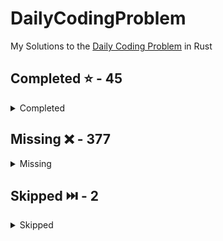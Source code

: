 # DailyCodingProblem

My Solutions to the [Daily Coding Problem](https://www.dailycodingproblem.com/) in Rust

<!-- start completed section -->
## Completed ⭐️ - 45
<details><summary>Completed</summary>
<p>

 - [Problem 001](src/problems/problems_001_010/problem_001.rs) - Easy
 - [Problem 002](src/problems/problems_001_010/problem_002.rs) - Hard
 - [Problem 003](src/problems/problems_001_010/problem_003.rs) - Medium
 - [Problem 004](src/problems/problems_001_010/problem_004.rs) - Hard
 - [Problem 007](src/problems/problems_001_010/problem_007.rs) - Medium
 - [Problem 008](src/problems/problems_001_010/problem_008.rs) - Easy
 - [Problem 009](src/problems/problems_001_010/problem_009.rs) - Hard
 - [Problem 011](src/problems/problems_011_020/problem_011.rs) - Medium
 - [Problem 012](src/problems/problems_011_020/problem_012.rs) - Hard
 - [Problem 013](src/problems/problems_011_020/problem_013.rs) - Hard
 - [Problem 014](src/problems/problems_011_020/problem_014.rs) - Medium
 - [Problem 016](src/problems/problems_011_020/problem_016.rs) - Easy
 - [Problem 017](src/problems/problems_011_020/problem_017.rs) - Hard
 - [Problem 018](src/problems/problems_011_020/problem_018.rs) - Hard
 - [Problem 019](src/problems/problems_011_020/problem_019.rs) - Medium
 - [Problem 021](src/problems/problems_021_030/problem_021.rs) - Easy
 - [Problem 022](src/problems/problems_021_030/problem_022.rs) - Medium
 - [Problem 023](src/problems/problems_021_030/problem_023.rs) - Easy
 - [Problem 025](src/problems/problems_021_030/problem_025.rs) - Hard
 - [Problem 027](src/problems/problems_021_030/problem_027.rs) - Easy
 - [Problem 028](src/problems/problems_021_030/problem_028.rs) - Medium
 - [Problem 029](src/problems/problems_021_030/problem_029.rs) - Easy
 - [Problem 030](src/problems/problems_021_030/problem_030.rs) - Medium
 - [Problem 031](src/problems/problems_031_040/problem_031.rs) - Easy
 - [Problem 033](src/problems/problems_031_040/problem_033.rs) - Easy
 - [Problem 034](src/problems/problems_031_040/problem_034.rs) - Medium
 - [Problem 035](src/problems/problems_031_040/problem_035.rs) - Hard
 - [Problem 037](src/problems/problems_031_040/problem_037.rs) - Easy
 - [Problem 038](src/problems/problems_031_040/problem_038.rs) - Hard
 - [Problem 039](src/problems/problems_031_040/problem_039.rs) - Medium
 - [Problem 040](src/problems/problems_031_040/problem_040.rs) - Hard
 - [Problem 043](src/problems/problems_041_050/problem_043.rs) - Easy
 - [Problem 044](src/problems/problems_041_050/problem_044.rs) - Medium
 - [Problem 045](src/problems/problems_041_050/problem_045.rs) - Easy
 - [Problem 047](src/problems/problems_041_050/problem_047.rs) - Easy
 - [Problem 049](src/problems/problems_041_050/problem_049.rs) - Medium
 - [Problem 050](src/problems/problems_041_050/problem_050.rs) - Easy
 - [Problem 054](src/problems/problems_051_060/problem_054.rs) - Hard
 - [Problem 062](src/problems/problems_061_070/problem_062.rs) - Medium
 - [Problem 063](src/problems/problems_061_070/problem_063.rs) - Easy
 - [Problem 338](src/problems/problems_331_340/problem_338.rs) - Medium
 - [Problem 339](src/problems/problems_331_340/problem_339.rs) - Easy
 - [Problem 340](src/problems/problems_331_340/problem_340.rs) - Easy
 - [Problem 342](src/problems/problems_341_350/problem_342.rs) - Medium
 - [Problem 343](src/problems/problems_341_350/problem_343.rs) - Medium

</p>
</details>

<!-- end completed section -->

<!-- start missing section -->
## Missing ❌️ - 377
<details><summary>Missing</summary>
<p>

 - [Problem 010](src/problems/problems_001_010/problem_010.rs) - Medium
 - [Problem 015](src/problems/problems_011_020/problem_015.rs) - Medium
 - [Problem 020](src/problems/problems_011_020/problem_020.rs) - Easy
 - [Problem 024](src/problems/problems_021_030/problem_024.rs) - Medium
 - [Problem 026](src/problems/problems_021_030/problem_026.rs) - Medium
 - [Problem 032](src/problems/problems_031_040/problem_032.rs) - Hard
 - [Problem 036](src/problems/problems_031_040/problem_036.rs) - Medium
 - [Problem 041](src/problems/problems_041_050/problem_041.rs) - Medium
 - [Problem 042](src/problems/problems_041_050/problem_042.rs) - Hard
 - [Problem 046](src/problems/problems_041_050/problem_046.rs) - Hard
 - [Problem 048](src/problems/problems_041_050/problem_048.rs) - Medium
 - [Problem 051](src/problems/problems_051_060/problem_051.rs) - Medium
 - [Problem 052](src/problems/problems_051_060/problem_052.rs) - Hard
 - [Problem 053](src/problems/problems_051_060/problem_053.rs) - Medium
 - [Problem 055](src/problems/problems_051_060/problem_055.rs) - Easy
 - [Problem 056](src/problems/problems_051_060/problem_056.rs) - Medium
 - [Problem 057](src/problems/problems_051_060/problem_057.rs) - Medium
 - [Problem 058](src/problems/problems_051_060/problem_058.rs) - Medium
 - [Problem 059](src/problems/problems_051_060/problem_059.rs) - Hard
 - [Problem 060](src/problems/problems_051_060/problem_060.rs) - Medium
 - [Problem 061](src/problems/problems_061_070/problem_061.rs) - Medium
 - [Problem 064](src/problems/problems_061_070/problem_064.rs) - Hard
 - [Problem 065](src/problems/problems_061_070/problem_065.rs) - Easy
 - [Problem 066](src/problems/problems_061_070/problem_066.rs) - Medium
 - [Problem 067](src/problems/problems_061_070/problem_067.rs) - Hard
 - [Problem 068](src/problems/problems_061_070/problem_068.rs) - Medium
 - [Problem 069](src/problems/problems_061_070/problem_069.rs) - Easy
 - [Problem 070](src/problems/problems_061_070/problem_070.rs) - Easy
 - [Problem 071](src/problems/problems_071_080/problem_071.rs) - Easy
 - [Problem 072](src/problems/problems_071_080/problem_072.rs) - Hard
 - [Problem 073](src/problems/problems_071_080/problem_073.rs) - Easy
 - [Problem 074](src/problems/problems_071_080/problem_074.rs) - Medium
 - [Problem 075](src/problems/problems_071_080/problem_075.rs) - Hard
 - [Problem 076](src/problems/problems_071_080/problem_076.rs) - Medium
 - [Problem 077](src/problems/problems_071_080/problem_077.rs) - Easy
 - [Problem 078](src/problems/problems_071_080/problem_078.rs) - Medium
 - [Problem 079](src/problems/problems_071_080/problem_079.rs) - Medium
 - [Problem 080](src/problems/problems_071_080/problem_080.rs) - Easy
 - [Problem 081](src/problems/problems_081_090/problem_081.rs) - Easy
 - [Problem 082](src/problems/problems_081_090/problem_082.rs) - Easy
 - [Problem 083](src/problems/problems_081_090/problem_083.rs) - Medium
 - [Problem 084](src/problems/problems_081_090/problem_084.rs) - Medium
 - [Problem 085](src/problems/problems_081_090/problem_085.rs) - Medium
 - [Problem 086](src/problems/problems_081_090/problem_086.rs) - Medium
 - [Problem 087](src/problems/problems_081_090/problem_087.rs) - Hard
 - [Problem 088](src/problems/problems_081_090/problem_088.rs) - Medium
 - [Problem 089](src/problems/problems_081_090/problem_089.rs) - Medium
 - [Problem 090](src/problems/problems_081_090/problem_090.rs) - Medium
 - [Problem 091](src/problems/problems_091_100/problem_091.rs) - Easy
 - [Problem 092](src/problems/problems_091_100/problem_092.rs) - Hard
 - [Problem 093](src/problems/problems_091_100/problem_093.rs) - Hard
 - [Problem 094](src/problems/problems_091_100/problem_094.rs) - Easy
 - [Problem 095](src/problems/problems_091_100/problem_095.rs) - Hard
 - [Problem 096](src/problems/problems_091_100/problem_096.rs) - Easy
 - [Problem 097](src/problems/problems_091_100/problem_097.rs) - Medium
 - [Problem 098](src/problems/problems_091_100/problem_098.rs) - Easy
 - [Problem 099](src/problems/problems_091_100/problem_099.rs) - Medium
 - [Problem 100](src/problems/problems_091_100/problem_100.rs) - Easy
 - [Problem 101](src/problems/problems_101_110/problem_101.rs) - Easy
 - [Problem 102](src/problems/problems_101_110/problem_102.rs) - Medium
 - [Problem 103](src/problems/problems_101_110/problem_103.rs) - Medium
 - [Problem 104](src/problems/problems_101_110/problem_104.rs) - Easy
 - [Problem 105](src/problems/problems_101_110/problem_105.rs) - Easy
 - [Problem 106](src/problems/problems_101_110/problem_106.rs) - Medium
 - [Problem 107](src/problems/problems_101_110/problem_107.rs) - Easy
 - [Problem 108](src/problems/problems_101_110/problem_108.rs) - Easy
 - [Problem 109](src/problems/problems_101_110/problem_109.rs) - Medium
 - [Problem 110](src/problems/problems_101_110/problem_110.rs) - Medium
 - [Problem 111](src/problems/problems_111_120/problem_111.rs) - Hard
 - [Problem 112](src/problems/problems_111_120/problem_112.rs) - Hard
 - [Problem 113](src/problems/problems_111_120/problem_113.rs) - Medium
 - [Problem 114](src/problems/problems_111_120/problem_114.rs) - Hard
 - [Problem 115](src/problems/problems_111_120/problem_115.rs) - Hard
 - [Problem 116](src/problems/problems_111_120/problem_116.rs) - Medium
 - [Problem 117](src/problems/problems_111_120/problem_117.rs) - Easy
 - [Problem 118](src/problems/problems_111_120/problem_118.rs) - Easy
 - [Problem 119](src/problems/problems_111_120/problem_119.rs) - Medium
 - [Problem 120](src/problems/problems_111_120/problem_120.rs) - Medium
 - [Problem 121](src/problems/problems_121_130/problem_121.rs) - Hard
 - [Problem 122](src/problems/problems_121_130/problem_122.rs) - Medium
 - [Problem 123](src/problems/problems_121_130/problem_123.rs) - Hard
 - [Problem 124](src/problems/problems_121_130/problem_124.rs) - Easy
 - [Problem 125](src/problems/problems_121_130/problem_125.rs) - Easy
 - [Problem 126](src/problems/problems_121_130/problem_126.rs) - Medium
 - [Problem 127](src/problems/problems_121_130/problem_127.rs) - Easy
 - [Problem 128](src/problems/problems_121_130/problem_128.rs) - Medium
 - [Problem 129](src/problems/problems_121_130/problem_129.rs) - Medium
 - [Problem 130](src/problems/problems_121_130/problem_130.rs) - Medium
 - [Problem 131](src/problems/problems_131_140/problem_131.rs) - Medium
 - [Problem 132](src/problems/problems_131_140/problem_132.rs) - Easy
 - [Problem 133](src/problems/problems_131_140/problem_133.rs) - Medium
 - [Problem 134](src/problems/problems_131_140/problem_134.rs) - Easy
 - [Problem 135](src/problems/problems_131_140/problem_135.rs) - Easy
 - [Problem 136](src/problems/problems_131_140/problem_136.rs) - Medium
 - [Problem 137](src/problems/problems_131_140/problem_137.rs) - Medium
 - [Problem 138](src/problems/problems_131_140/problem_138.rs) - Hard
 - [Problem 139](src/problems/problems_131_140/problem_139.rs) - Medium
 - [Problem 140](src/problems/problems_131_140/problem_140.rs) - Medium
 - [Problem 141](src/problems/problems_141_150/problem_141.rs) - Hard
 - [Problem 142](src/problems/problems_141_150/problem_142.rs) - Hard
 - [Problem 143](src/problems/problems_141_150/problem_143.rs) - Medium
 - [Problem 144](src/problems/problems_141_150/problem_144.rs) - Medium
 - [Problem 145](src/problems/problems_141_150/problem_145.rs) - Easy
 - [Problem 146](src/problems/problems_141_150/problem_146.rs) - Medium
 - [Problem 147](src/problems/problems_141_150/problem_147.rs) - Hard
 - [Problem 148](src/problems/problems_141_150/problem_148.rs) - Medium
 - [Problem 149](src/problems/problems_141_150/problem_149.rs) - Hard
 - [Problem 150](src/problems/problems_141_150/problem_150.rs) - Hard
 - [Problem 151](src/problems/problems_151_160/problem_151.rs) - Medium
 - [Problem 152](src/problems/problems_151_160/problem_152.rs) - Medium
 - [Problem 153](src/problems/problems_151_160/problem_153.rs) - Hard
 - [Problem 154](src/problems/problems_151_160/problem_154.rs) - Easy
 - [Problem 155](src/problems/problems_151_160/problem_155.rs) - Medium
 - [Problem 156](src/problems/problems_151_160/problem_156.rs) - Medium
 - [Problem 157](src/problems/problems_151_160/problem_157.rs) - Easy
 - [Problem 158](src/problems/problems_151_160/problem_158.rs) - Medium
 - [Problem 159](src/problems/problems_151_160/problem_159.rs) - Easy
 - [Problem 160](src/problems/problems_151_160/problem_160.rs) - Hard
 - [Problem 161](src/problems/problems_161_170/problem_161.rs) - Easy
 - [Problem 162](src/problems/problems_161_170/problem_162.rs) - Medium
 - [Problem 163](src/problems/problems_161_170/problem_163.rs) - Hard
 - [Problem 164](src/problems/problems_161_170/problem_164.rs) - Medium
 - [Problem 165](src/problems/problems_161_170/problem_165.rs) - Medium
 - [Problem 166](src/problems/problems_161_170/problem_166.rs) - Medium
 - [Problem 167](src/problems/problems_161_170/problem_167.rs) - Hard
 - [Problem 168](src/problems/problems_161_170/problem_168.rs) - Medium
 - [Problem 169](src/problems/problems_161_170/problem_169.rs) - Medium
 - [Problem 170](src/problems/problems_161_170/problem_170.rs) - Medium
 - [Problem 171](src/problems/problems_171_180/problem_171.rs) - Easy
 - [Problem 172](src/problems/problems_171_180/problem_172.rs) - Medium
 - [Problem 173](src/problems/problems_171_180/problem_173.rs) - Easy
 - [Problem 174](src/problems/problems_171_180/problem_174.rs) - Medium
 - [Problem 175](src/problems/problems_171_180/problem_175.rs) - Easy
 - [Problem 176](src/problems/problems_171_180/problem_176.rs) - Easy
 - [Problem 177](src/problems/problems_171_180/problem_177.rs) - Easy
 - [Problem 178](src/problems/problems_171_180/problem_178.rs) - Hard
 - [Problem 179](src/problems/problems_171_180/problem_179.rs) - Medium
 - [Problem 180](src/problems/problems_171_180/problem_180.rs) - Medium
 - [Problem 181](src/problems/problems_181_190/problem_181.rs) - Hard
 - [Problem 182](src/problems/problems_181_190/problem_182.rs) - Medium
 - [Problem 183](src/problems/problems_181_190/problem_183.rs) - Hard
 - [Problem 184](src/problems/problems_181_190/problem_184.rs) - Easy
 - [Problem 185](src/problems/problems_181_190/problem_185.rs) - Easy
 - [Problem 186](src/problems/problems_181_190/problem_186.rs) - Hard
 - [Problem 187](src/problems/problems_181_190/problem_187.rs) - Easy
 - [Problem 188](src/problems/problems_181_190/problem_188.rs) - Medium
 - [Problem 189](src/problems/problems_181_190/problem_189.rs) - Easy
 - [Problem 190](src/problems/problems_181_190/problem_190.rs) - Medium
 - [Problem 191](src/problems/problems_191_200/problem_191.rs) - Easy
 - [Problem 192](src/problems/problems_191_200/problem_192.rs) - Medium
 - [Problem 193](src/problems/problems_191_200/problem_193.rs) - Hard
 - [Problem 194](src/problems/problems_191_200/problem_194.rs) - Easy
 - [Problem 195](src/problems/problems_191_200/problem_195.rs) - Hard
 - [Problem 196](src/problems/problems_191_200/problem_196.rs) - Easy
 - [Problem 197](src/problems/problems_191_200/problem_197.rs) - Easy
 - [Problem 198](src/problems/problems_191_200/problem_198.rs) - Medium
 - [Problem 199](src/problems/problems_191_200/problem_199.rs) - Hard
 - [Problem 200](src/problems/problems_191_200/problem_200.rs) - Hard
 - [Problem 201](src/problems/problems_201_210/problem_201.rs) - Easy
 - [Problem 202](src/problems/problems_201_210/problem_202.rs) - Easy
 - [Problem 203](src/problems/problems_201_210/problem_203.rs) - Medium
 - [Problem 204](src/problems/problems_201_210/problem_204.rs) - Easy
 - [Problem 205](src/problems/problems_201_210/problem_205.rs) - Easy
 - [Problem 206](src/problems/problems_201_210/problem_206.rs) - Easy
 - [Problem 207](src/problems/problems_201_210/problem_207.rs) - Medium
 - [Problem 208](src/problems/problems_201_210/problem_208.rs) - Medium
 - [Problem 209](src/problems/problems_201_210/problem_209.rs) - Hard
 - [Problem 210](src/problems/problems_201_210/problem_210.rs) - Easy
 - [Problem 211](src/problems/problems_211_220/problem_211.rs) - Medium
 - [Problem 212](src/problems/problems_211_220/problem_212.rs) - Easy
 - [Problem 213](src/problems/problems_211_220/problem_213.rs) - Medium
 - [Problem 214](src/problems/problems_211_220/problem_214.rs) - Easy
 - [Problem 215](src/problems/problems_211_220/problem_215.rs) - Medium
 - [Problem 216](src/problems/problems_211_220/problem_216.rs) - Medium
 - [Problem 217](src/problems/problems_211_220/problem_217.rs) - Hard
 - [Problem 218](src/problems/problems_211_220/problem_218.rs) - Medium
 - [Problem 219](src/problems/problems_211_220/problem_219.rs) - Hard
 - [Problem 220](src/problems/problems_211_220/problem_220.rs) - Medium
 - [Problem 221](src/problems/problems_221_230/problem_221.rs) - Easy
 - [Problem 222](src/problems/problems_221_230/problem_222.rs) - Medium
 - [Problem 223](src/problems/problems_221_230/problem_223.rs) - Hard
 - [Problem 224](src/problems/problems_221_230/problem_224.rs) - Easy
 - [Problem 225](src/problems/problems_221_230/problem_225.rs) - Easy
 - [Problem 226](src/problems/problems_221_230/problem_226.rs) - Hard
 - [Problem 227](src/problems/problems_221_230/problem_227.rs) - Easy
 - [Problem 228](src/problems/problems_221_230/problem_228.rs) - Medium
 - [Problem 229](src/problems/problems_221_230/problem_229.rs) - Medium
 - [Problem 230](src/problems/problems_221_230/problem_230.rs) - Medium
 - [Problem 231](src/problems/problems_231_240/problem_231.rs) - Easy
 - [Problem 232](src/problems/problems_231_240/problem_232.rs) - Easy
 - [Problem 233](src/problems/problems_231_240/problem_233.rs) - Easy
 - [Problem 234](src/problems/problems_231_240/problem_234.rs) - Hard
 - [Problem 235](src/problems/problems_231_240/problem_235.rs) - Hard
 - [Problem 236](src/problems/problems_231_240/problem_236.rs) - Medium
 - [Problem 237](src/problems/problems_231_240/problem_237.rs) - Easy
 - [Problem 238](src/problems/problems_231_240/problem_238.rs) - Hard
 - [Problem 239](src/problems/problems_231_240/problem_239.rs) - Medium
 - [Problem 240](src/problems/problems_231_240/problem_240.rs) - Hard
 - [Problem 241](src/problems/problems_241_250/problem_241.rs) - Easy
 - [Problem 242](src/problems/problems_241_250/problem_242.rs) - Hard
 - [Problem 243](src/problems/problems_241_250/problem_243.rs) - Medium
 - [Problem 244](src/problems/problems_241_250/problem_244.rs) - Easy
 - [Problem 245](src/problems/problems_241_250/problem_245.rs) - Medium
 - [Problem 246](src/problems/problems_241_250/problem_246.rs) - Medium
 - [Problem 247](src/problems/problems_241_250/problem_247.rs) - Easy
 - [Problem 248](src/problems/problems_241_250/problem_248.rs) - Hard
 - [Problem 249](src/problems/problems_241_250/problem_249.rs) - Hard
 - [Problem 250](src/problems/problems_241_250/problem_250.rs) - Medium
 - [Problem 251](src/problems/problems_251_260/problem_251.rs) - Medium
 - [Problem 252](src/problems/problems_251_260/problem_252.rs) - Easy
 - [Problem 253](src/problems/problems_251_260/problem_253.rs) - Medium
 - [Problem 254](src/problems/problems_251_260/problem_254.rs) - Medium
 - [Problem 255](src/problems/problems_251_260/problem_255.rs) - Easy
 - [Problem 256](src/problems/problems_251_260/problem_256.rs) - Medium
 - [Problem 257](src/problems/problems_251_260/problem_257.rs) - Easy
 - [Problem 258](src/problems/problems_251_260/problem_258.rs) - Easy
 - [Problem 259](src/problems/problems_251_260/problem_259.rs) - Hard
 - [Problem 260](src/problems/problems_251_260/problem_260.rs) - Medium
 - [Problem 261](src/problems/problems_261_270/problem_261.rs) - Easy
 - [Problem 262](src/problems/problems_261_270/problem_262.rs) - Medium
 - [Problem 263](src/problems/problems_261_270/problem_263.rs) - Medium
 - [Problem 264](src/problems/problems_261_270/problem_264.rs) - Hard
 - [Problem 265](src/problems/problems_261_270/problem_265.rs) - Easy
 - [Problem 266](src/problems/problems_261_270/problem_266.rs) - Easy
 - [Problem 267](src/problems/problems_261_270/problem_267.rs) - Hard
 - [Problem 268](src/problems/problems_261_270/problem_268.rs) - Medium
 - [Problem 269](src/problems/problems_261_270/problem_269.rs) - Easy
 - [Problem 270](src/problems/problems_261_270/problem_270.rs) - Medium
 - [Problem 271](src/problems/problems_271_280/problem_271.rs) - Hard
 - [Problem 272](src/problems/problems_271_280/problem_272.rs) - Medium
 - [Problem 273](src/problems/problems_271_280/problem_273.rs) - Easy
 - [Problem 274](src/problems/problems_271_280/problem_274.rs) - Hard
 - [Problem 275](src/problems/problems_271_280/problem_275.rs) - Medium
 - [Problem 276](src/problems/problems_271_280/problem_276.rs) - Hard
 - [Problem 277](src/problems/problems_271_280/problem_277.rs) - Easy
 - [Problem 278](src/problems/problems_271_280/problem_278.rs) - Easy
 - [Problem 279](src/problems/problems_271_280/problem_279.rs) - Easy
 - [Problem 280](src/problems/problems_271_280/problem_280.rs) - Easy
 - [Problem 281](src/problems/problems_281_290/problem_281.rs) - Medium
 - [Problem 282](src/problems/problems_281_290/problem_282.rs) - Easy
 - [Problem 283](src/problems/problems_281_290/problem_283.rs) - Easy
 - [Problem 284](src/problems/problems_281_290/problem_284.rs) - Medium
 - [Problem 285](src/problems/problems_281_290/problem_285.rs) - Medium
 - [Problem 286](src/problems/problems_281_290/problem_286.rs) - Hard
 - [Problem 287](src/problems/problems_281_290/problem_287.rs) - Medium
 - [Problem 288](src/problems/problems_281_290/problem_288.rs) - Medium
 - [Problem 289](src/problems/problems_281_290/problem_289.rs) - Hard
 - [Problem 290](src/problems/problems_281_290/problem_290.rs) - Easy
 - [Problem 291](src/problems/problems_291_300/problem_291.rs) - Medium
 - [Problem 292](src/problems/problems_291_300/problem_292.rs) - Hard
 - [Problem 293](src/problems/problems_291_300/problem_293.rs) - Hard
 - [Problem 294](src/problems/problems_291_300/problem_294.rs) - Medium
 - [Problem 295](src/problems/problems_291_300/problem_295.rs) - Medium
 - [Problem 296](src/problems/problems_291_300/problem_296.rs) - Hard
 - [Problem 297](src/problems/problems_291_300/problem_297.rs) - Medium
 - [Problem 298](src/problems/problems_291_300/problem_298.rs) - Easy
 - [Problem 299](src/problems/problems_291_300/problem_299.rs) - Medium
 - [Problem 300](src/problems/problems_291_300/problem_300.rs) - Easy
 - [Problem 301](src/problems/problems_301_310/problem_301.rs) - Medium
 - [Problem 302](src/problems/problems_301_310/problem_302.rs) - Medium
 - [Problem 303](src/problems/problems_301_310/problem_303.rs) - Easy
 - [Problem 304](src/problems/problems_301_310/problem_304.rs) - Hard
 - [Problem 305](src/problems/problems_301_310/problem_305.rs) - Easy
 - [Problem 306](src/problems/problems_301_310/problem_306.rs) - Medium
 - [Problem 307](src/problems/problems_301_310/problem_307.rs) - Easy
 - [Problem 308](src/problems/problems_301_310/problem_308.rs) - Hard
 - [Problem 309](src/problems/problems_301_310/problem_309.rs) - Medium
 - [Problem 310](src/problems/problems_301_310/problem_310.rs) - Easy
 - [Problem 311](src/problems/problems_311_320/problem_311.rs) - Easy
 - [Problem 312](src/problems/problems_311_320/problem_312.rs) - Easy
 - [Problem 313](src/problems/problems_311_320/problem_313.rs) - Hard
 - [Problem 314](src/problems/problems_311_320/problem_314.rs) - Medium
 - [Problem 315](src/problems/problems_311_320/problem_315.rs) - Easy
 - [Problem 316](src/problems/problems_311_320/problem_316.rs) - Medium
 - [Problem 317](src/problems/problems_311_320/problem_317.rs) - Medium
 - [Problem 318](src/problems/problems_311_320/problem_318.rs) - Hard
 - [Problem 319](src/problems/problems_311_320/problem_319.rs) - Hard
 - [Problem 320](src/problems/problems_311_320/problem_320.rs) - Medium
 - [Problem 321](src/problems/problems_321_330/problem_321.rs) - Easy
 - [Problem 322](src/problems/problems_321_330/problem_322.rs) - Medium
 - [Problem 323](src/problems/problems_321_330/problem_323.rs) - Medium
 - [Problem 324](src/problems/problems_321_330/problem_324.rs) - Easy
 - [Problem 325](src/problems/problems_321_330/problem_325.rs) - Easy
 - [Problem 326](src/problems/problems_321_330/problem_326.rs) - Hard
 - [Problem 327](src/problems/problems_321_330/problem_327.rs) - Easy
 - [Problem 328](src/problems/problems_321_330/problem_328.rs) - Medium
 - [Problem 329](src/problems/problems_321_330/problem_329.rs) - Hard
 - [Problem 330](src/problems/problems_321_330/problem_330.rs) - Hard
 - [Problem 331](src/problems/problems_331_340/problem_331.rs) - Medium
 - [Problem 332](src/problems/problems_331_340/problem_332.rs) - Easy
 - [Problem 333](src/problems/problems_331_340/problem_333.rs) - Medium
 - [Problem 334](src/problems/problems_331_340/problem_334.rs) - Easy
 - [Problem 335](src/problems/problems_331_340/problem_335.rs) - Hard
 - [Problem 336](src/problems/problems_331_340/problem_336.rs) - Medium
 - [Problem 337](src/problems/problems_331_340/problem_337.rs) - Hard
 - [Problem 341](src/problems/problems_341_350/problem_341.rs) - Easy
 - [Problem 344](src/problems/problems_341_350/problem_344.rs) - Hard
 - [Problem 345](src/problems/problems_341_350/problem_345.rs) - Medium
 - [Problem 346](src/problems/problems_341_350/problem_346.rs) - Medium
 - [Problem 347](src/problems/problems_341_350/problem_347.rs) - Easy
 - [Problem 348](src/problems/problems_341_350/problem_348.rs) - Easy
 - [Problem 349](src/problems/problems_341_350/problem_349.rs) - Hard
 - [Problem 350](src/problems/problems_341_350/problem_350.rs) - Medium
 - [Problem 351](src/problems/problems_351_360/problem_351.rs) - Hard
 - [Problem 352](src/problems/problems_351_360/problem_352.rs) - Easy
 - [Problem 353](src/problems/problems_351_360/problem_353.rs) - Medium
 - [Problem 354](src/problems/problems_351_360/problem_354.rs) - Hard
 - [Problem 355](src/problems/problems_351_360/problem_355.rs) - Hard
 - [Problem 356](src/problems/problems_351_360/problem_356.rs) - Hard
 - [Problem 357](src/problems/problems_351_360/problem_357.rs) - Hard
 - [Problem 358](src/problems/problems_351_360/problem_358.rs) - Hard
 - [Problem 359](src/problems/problems_351_360/problem_359.rs) - Easy
 - [Problem 360](src/problems/problems_351_360/problem_360.rs) - Medium
 - [Problem 361](src/problems/problems_361_370/problem_361.rs) - Medium
 - [Problem 362](src/problems/problems_361_370/problem_362.rs) - Easy
 - [Problem 363](src/problems/problems_361_370/problem_363.rs) - Medium
 - [Problem 364](src/problems/problems_361_370/problem_364.rs) - Medium
 - [Problem 365](src/problems/problems_361_370/problem_365.rs) - Hard
 - [Problem 366](src/problems/problems_361_370/problem_366.rs) - Medium
 - [Problem 367](src/problems/problems_361_370/problem_367.rs) - Medium
 - [Problem 368](src/problems/problems_361_370/problem_368.rs) - Hard
 - [Problem 369](src/problems/problems_361_370/problem_369.rs) - Medium
 - [Problem 370](src/problems/problems_361_370/problem_370.rs) - Easy
 - [Problem 371](src/problems/problems_371_380/problem_371.rs) - Hard
 - [Problem 372](src/problems/problems_371_380/problem_372.rs) - Easy
 - [Problem 373](src/problems/problems_371_380/problem_373.rs) - Hard
 - [Problem 374](src/problems/problems_371_380/problem_374.rs) - Hard
 - [Problem 375](src/problems/problems_371_380/problem_375.rs) - Medium
 - [Problem 376](src/problems/problems_371_380/problem_376.rs) - Easy
 - [Problem 377](src/problems/problems_371_380/problem_377.rs) - Hard
 - [Problem 378](src/problems/problems_371_380/problem_378.rs) - Medium
 - [Problem 379](src/problems/problems_371_380/problem_379.rs) - Easy
 - [Problem 380](src/problems/problems_371_380/problem_380.rs) - Medium
 - [Problem 381](src/problems/problems_381_390/problem_381.rs) - Easy
 - [Problem 382](src/problems/problems_381_390/problem_382.rs) - Easy
 - [Problem 383](src/problems/problems_381_390/problem_383.rs) - Medium
 - [Problem 384](src/problems/problems_381_390/problem_384.rs) - Hard
 - [Problem 385](src/problems/problems_381_390/problem_385.rs) - Medium
 - [Problem 386](src/problems/problems_381_390/problem_386.rs) - Easy
 - [Problem 387](src/problems/problems_381_390/problem_387.rs) - Medium
 - [Problem 388](src/problems/problems_381_390/problem_388.rs) - Medium
 - [Problem 389](src/problems/problems_381_390/problem_389.rs) - Hard
 - [Problem 390](src/problems/problems_381_390/problem_390.rs) - Medium
 - [Problem 391](src/problems/problems_391_400/problem_391.rs) - Hard
 - [Problem 392](src/problems/problems_391_400/problem_392.rs) - Hard
 - [Problem 393](src/problems/problems_391_400/problem_393.rs) - Medium
 - [Problem 394](src/problems/problems_391_400/problem_394.rs) - Easy
 - [Problem 395](src/problems/problems_391_400/problem_395.rs) - Medium
 - [Problem 396](src/problems/problems_391_400/problem_396.rs) - Hard
 - [Problem 397](src/problems/problems_391_400/problem_397.rs) - Medium
 - [Problem 398](src/problems/problems_391_400/problem_398.rs) - Medium
 - [Problem 399](src/problems/problems_391_400/problem_399.rs) - Hard
 - [Problem 400](src/problems/problems_391_400/problem_400.rs) - Hard
 - [Problem 401](src/problems/problems_401_410/problem_401.rs) - Easy
 - [Problem 402](src/problems/problems_401_410/problem_402.rs) - Easy
 - [Problem 403](src/problems/problems_401_410/problem_403.rs) - Easy
 - [Problem 404](src/problems/problems_401_410/problem_404.rs) - Easy
 - [Problem 405](src/problems/problems_401_410/problem_405.rs) - Hard
 - [Problem 406](src/problems/problems_401_410/problem_406.rs) - Hard
 - [Problem 407](src/problems/problems_401_410/problem_407.rs) - Medium
 - [Problem 408](src/problems/problems_401_410/problem_408.rs) - Medium
 - [Problem 409](src/problems/problems_401_410/problem_409.rs) - Hard
 - [Problem 410](src/problems/problems_401_410/problem_410.rs) - Hard
 - [Problem 411](src/problems/problems_411_420/problem_411.rs) - Hard
 - [Problem 412](src/problems/problems_411_420/problem_412.rs) - Medium
 - [Problem 413](src/problems/problems_411_420/problem_413.rs) - Hard
 - [Problem 414](src/problems/problems_411_420/problem_414.rs) - Hard
 - [Problem 415](src/problems/problems_411_420/problem_415.rs) - Hard
 - [Problem 416](src/problems/problems_411_420/problem_416.rs) - Easy
 - [Problem 417](src/problems/problems_411_420/problem_417.rs) - Easy
 - [Problem 418](src/problems/problems_411_420/problem_418.rs) - Easy
 - [Problem 419](src/problems/problems_411_420/problem_419.rs) - Easy
 - [Problem 420](src/problems/problems_411_420/problem_420.rs) - Easy
 - [Problem 421](src/problems/problems_421_430/problem_421.rs) - Medium
 - [Problem 422](src/problems/problems_421_430/problem_422.rs) - Easy
 - [Problem 423](src/problems/problems_421_430/problem_423.rs) - Easy
 - [Problem 424](src/problems/problems_421_430/problem_424.rs) - Medium

</p>
</details>

<!-- end missing section -->

<!-- start skipped section -->
## Skipped️ ⏭️ - 2
<details><summary>Skipped</summary>
<p>

 - [Problem 005](src/problems/problems_001_010/problem_005.rs) - Medium
 - [Problem 006](src/problems/problems_001_010/problem_006.rs) - Hard

</p>
</details>

<!-- end skipped section -->